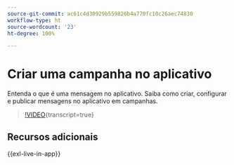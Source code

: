 ```yaml
---
source-git-commit: ac61c4d30929b559826b4a770fc10c26aec74830
workflow-type: ht
source-wordcount: '23'
ht-degree: 100%

---
```

# Criar uma campanha no aplicativo

Entenda o que é uma mensagem no aplicativo. Saiba como criar, configurar e publicar mensagens no aplicativo em campanhas.

>[!VIDEO](https://video.tv.adobe.com/v/3451887?captions=por_br&quality=12&learn=on){transcript=true}

## Recursos adicionais

{{exl-live-in-app}}
